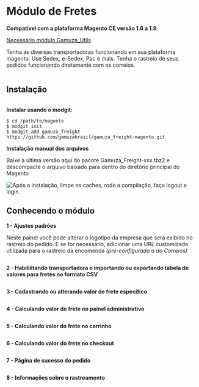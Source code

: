 <h1>Módulo de Fretes</h1>

**Compatível com a plataforma Magento CE versão 1.6 a 1.9**

[Necessário módulo Gamuza_Utils](https://github.com/gamuzabrasil/gamuza_utils-magento)

Tenha as diversas transportadoras funcionando em sua plataforma magento. Use Sedex, e-Sedex, Pac e mais. Tenha o rastreio de seus pedidos funcionando diretamente com os correios. 
 
<img src="https://dl.dropboxusercontent.com/s/718ydijy2bbi6yo/gamuza-fretes-box.png" alt="" title="Gamuza Fretes - Magento - Box" />

<h2>Instalação</h2>

<img src="https://dl.dropboxusercontent.com/s/pqpp0x62kqov683/sempre-faca-backup.png" alt="" title="Atenção! Sempre faça um backup da sua loja antes de realizar qualquer modificação!" />

**Instalar usando o modgit:**

    $ cd /path/to/magento
    $ modgit init
    $ modgit add gamuza_freight https://github.com/gamuzabrasil/gamuza_freight-magento.git

**Instalação manual dos arquivos**

Baixe a ultima versão aqui do pacote Gamuza_Freight-xxx.tbz2 e descompacte o arquivo baixado para dentro do diretório principal do Magento

<img src="https://dl.dropboxusercontent.com/s/ir2vm6cyo3gl1v8/pos-instalacao.png" alt="Após a instalação, limpe os caches, rode a compilação, faça logout e login." title="Após a instalação, limpe os caches, rode a compilação, faça logout e login." />

<h2>Conhecendo o módulo</h2>

**1 - Ajustes padrões**

Neste painel você pode alterar o logotipo da empresa que será exibido no rastreio do pedido.
E se for necessário, adicionar uma URL customizada utilizada para o rastreio da encomenda *(pré-configurada a do Correios)*

<img src="https://dl.dropbox.com/s/ub3ua92cmyt5mco/gamuza-fretes-config-admin-ajustes-padrao.png" alt="" title="Gamuza Fretes - Magento - Configuração no Painel Administrativo - Ajustes padrões" />

**2 - Habililitando transportadora e importando ou exportando tabela de valores para fretes no formato CSV**

<img src="https://dl.dropboxusercontent.com/s/dlk2va8mfled9bp/gamuza-freight-habilitando-importando-exportando-tabela-valores-fretes-csv.png" alt="" title="Gamuza Fretes - Magento - Configuração no Painel Administrativo - Habililitando transportadora e importando ou exportando tabela de valores para fretes no formato CSV" />

**3 - Cadastrando ou alterando valor de frete específico**

<img src="https://dl.dropboxusercontent.com/s/ioerixdgzb0kab0/gamuza-fretes-cadastrando-alterando-valor-frete-especifico.png" alt="" title="Gamuza Fretes - Magento - Cadastrando ou alterando valor de frete específico" />

**4 - Calculando valor do frete no painel administrativo**

<img src="https://dl.dropboxusercontent.com/s/egmfse1d6f0fcpd/gamuza-fretes-calculando-valor-frete-admin.png?dl=0" alt="" title="Gamuza Fretes - Magento - Calculando valor do frete no painel administrativo" />

**5 - Calculando valor do frete no carrinho**

<img src="https://dl.dropboxusercontent.com/s/24ce1h4dnduaqyk/gamuza-fretes-calculando-valor-frete-carrinho.png" alt="" title="Gamuza Fretes - Magento - Calculando valor do frete no carrinho" />

**6 - Calculando valor do frete no checkout**

<img src="https://dl.dropboxusercontent.com/s/pr4itansp3sry83/gamuza-fretes-calculando-valor-frete-checkout.png" alt="" title="Gamuza Fretes - Magento - Calculando valor do frete no checkout" />

**7 - Página de sucesso do pedido**

<img src="https://dl.dropboxusercontent.com/s/x8ybtpypeh4esgr/gamuza-fretes-pagina-sucesso-pedido.png" alt="" title="Gamuza Fretes - Magento - Página de sucesso do pedido" />

**8 - Informações sobre o rastreamento**

<img src="https://dl.dropboxusercontent.com/s/01io71w7osplnms/gamuza-fretes-informacao-rastreamento-1.png" alt="" title="Gamuza Fretes - Magento - Informações sobre o rastreamento" />
